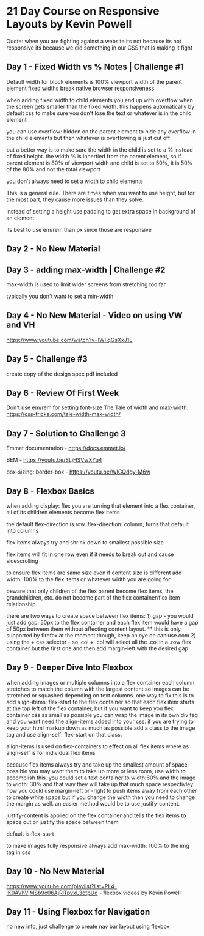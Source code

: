 # 21 Day Course on Responsive Layouts by Kevin Powell

Quote: when you are fighting against a website its not because its not responsive its because we did something in our CSS that is making it fight

## Day 1 - Fixed Width vs % Notes | Challenge #1

Default width for block elements is 100% viewport width of the parent element
fixed widths break native browser responsiveness

when adding fixed width to child elements you end up with overflow when the screen gets smaller than the fixed width.  this happens automatically by default css to make sure you don't lose the text or whatever is in the child element

you can use overflow: hidden on the parent element to hide any overflow in the child elements but then whatever is overflowing is just cut off

but a better way is to make sure the width in the child is set to a % instead of fixed height.  the width % is inhertied from the parent element, so if parent element is 80% of viewport width and child is set to 50%, it is 50% of the 80% and not the total viewport

you don't always need to set a width to child elements

This is a general rule. There are times when you want to use height, but for the most part, they cause more issues than they solve.

instead of setting a height use padding to get extra space in background of an element

its best to use em/rem than px since those are responsive

## Day 2 - No New Material

## Day 3 - adding max-width | Challenge #2

max-width is used to limit wider screens from stretching too far

typically you don't want to set a min-width

## Day 4 - No New Material - Video on using VW and VH

https://www.youtube.com/watch?v=IWFqGsXxJ1E

## Day 5 - Challenge #3

create copy of the design spec pdf included

## Day 6 - Review Of First Week

Don't use em/rem for setting font-size
The Tale of width and max-width: https://css-tricks.com/tale-width-max-width/

## Day 7 - Solution to Challenge 3

Emmet documentation - https://docs.emmet.io/

BEM - https://youtu.be/SLjHSVwXYq4

box-sizing: border-box - https://youtu.be/WlGQdgy-M6w

## Day 8 - Flexbox Basics

when adding display: flex you are turning that element into a flex container, all of its children elements become flex items

the default flex-direction is row.  flex-direction: column; turns that default into columns

flex items always try and shrink down to smallest possible size

flex items will fit in one row even if it needs to break out and cause sidescrolling

to ensure flex items are same size even if content size is different add width: 100% to the flex items or whatever width you are going for

beware that only children of the flex parent become flex items, the grandchildren, etc.  do not become part of the flex container/flex item relationship

there are two ways to create space between flex items:
	1) gap - you would just add gap: 50px to the flex container and each flex item would have a gap of 50px between them without affecting content layout.  ** this is only supported by firefox at the moment though, keep an eye on caniuse.com
	2) using the + css selector - so .col + .col will select all the .col in a .row flex container but the first one and then add margin-left with the desired gap


## Day 9 - Deeper Dive Into Flexbox

when adding images or multiple columns into a flex container each column stretches to match the column with the largest content so images can be stretched or squashed depending on text columns.  one way to fix this is to add align-items: flex-start to the flex container so that each flex item starts at the top left of the flex container, but if you want to keep you flex container css as small as possible you can wrap the image in its own div tag and you want need the align-items added into your css.  if you are trying to keep your html markup down as much as possible add a class to the image tag and use align-self: flex-start on that class.  

align-items is used on flex-containers to effect on all flex items where as align-self is for individual flex items

because flex items always try and take up the smallest amount of space possible you may want them to take up more or less room,  use width to accomplish this.  you could set a text container to width:60% and the image to width: 30% and that way they will take up that much space respectivley.  now you could use margin-left or -right to push items away from each other to create white space but if you change the width then you need to change the margin as well.  an easier method would be to use justify-content.

justify-content is applied on the flex container and tells the flex items to space out or justify the space between them

default is flex-start

to make images fully responsive always add max-width: 100% to the img tag in css


## Day 10 - No New Material

https://www.youtube.com/playlist?list=PL4-IK0AVhVjMSb9c06AjRlTpvxL3otpUd - flexbox videos by Kevin Powell


## Day 11 - Using Flexbox for Navigation

no new info, just challenge to create nav bar layout using flexbox
